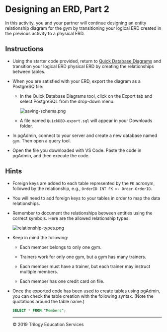 # Designing an ERD, Part 2

In this activity, you and your partner will continue designing an entity relationship diagram for the gym by transitioning your logical ERD created in the previous activity to a physical ERD.

## Instructions

* Using the starter code provided, return to [Quick Database Diagrams](https://app.quickdatabasediagrams.com/#/) and transition your logical ERD physical ERD by creating the relationships between tables.

* When you are satisfied with your ERD, export the diagram as a PostgreSQ file:

  * In the Quick Database Diagrams tool, click on the Export tab and select PostgreSQL from the drop-down menu.

    ![saving-schema.png](Images/saving-schema.png)

  * A file named `QuickDBD-export.sql` will appear in your Downloads folder.

* In pgAdmin, connect to your server and create a new database named `gym`. Then open a query tool.

* Open the file you downloaded with VS Code. Paste the code in pgAdmin, and then execute the code.

## Hints

* Foreign keys are added to each table represented by the `FK` acronym, followed by the relationship, e.g., `OrderID INT FK >- Order.OrderID`.

* You will need to add foreign keys to your tables in order to map the data relationships.

* Remember to document the relationships between entities using the correct symbols. Here are the allowed relationship types:

  ![relationship-types.png](Images/relationship-types.png)

* Keep in mind the following: 

  * Each member belongs to only one gym.

  * Trainers work for only one gym, but a gym has many trainers.

  * Each member must have a trainer, but each trainer may instruct multiple members.

  * Each member has one credit card on file.

* Once the exported code has been used to create tables using pgAdmin, you can check the table creation with the following syntax. (Note the quotations around the table name.) 

  ```sql
  SELECT * FROM "Members";
  ```
  - - - 

  © 2019 Trilogy Education Services


